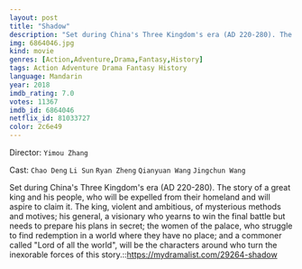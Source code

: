 ```yaml
---
layout: post
title: "Shadow"
description: "Set during China's Three Kingdom's era (AD 220-280). The story of a great king and his people, who will be expelled from their homeland and will aspire to claim it. The king, violent and ambitious, of mysterious methods and motives; his general, a visionary who yearns to win the final battle but needs to prepare his plans in secret; the women of the palace, who struggle to find redemption in a world where they have no place; and a commoner called Lord of all the world, will be the characters around who turn the inexorable forces of this story..."
img: 6864046.jpg
kind: movie
genres: [Action,Adventure,Drama,Fantasy,History]
tags: Action Adventure Drama Fantasy History 
language: Mandarin
year: 2018
imdb_rating: 7.0
votes: 11367
imdb_id: 6864046
netflix_id: 81033727
color: 2c6e49
---
```

Director: `Yimou Zhang`  

Cast: `Chao Deng` `Li Sun` `Ryan Zheng` `Qianyuan Wang` `Jingchun Wang` 

Set during China's Three Kingdom's era (AD 220-280). The story of a great king and his people, who will be expelled from their homeland and will aspire to claim it. The king, violent and ambitious, of mysterious methods and motives; his general, a visionary who yearns to win the final battle but needs to prepare his plans in secret; the women of the palace, who struggle to find redemption in a world where they have no place; and a commoner called "Lord of all the world", will be the characters around who turn the inexorable forces of this story.::https://mydramalist.com/29264-shadow